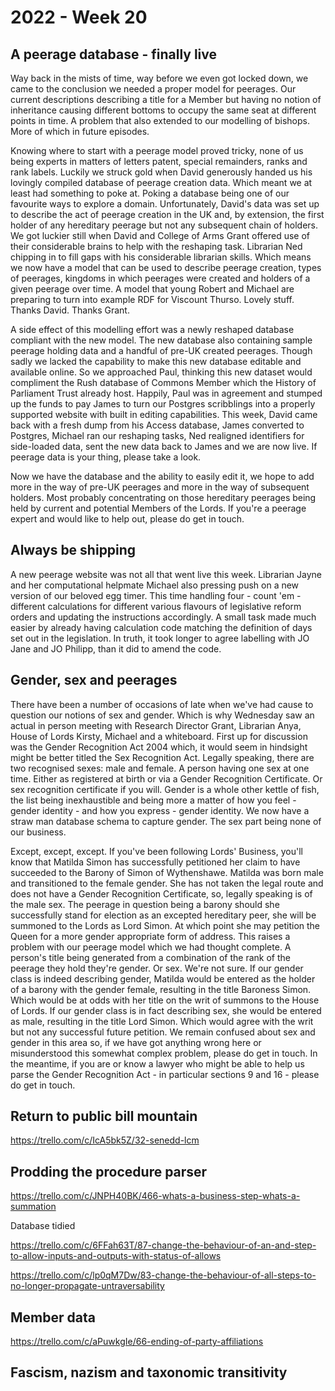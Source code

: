 # 2022 - Week 20

## A peerage database - finally live

Way back in the mists of time, way before we even got locked down, we came to the conclusion we needed a proper model for peerages. Our current descriptions describing a title for a Member but having no notion of inheritance causing different bottoms to occupy the same seat at different points in time. A problem that also extended to our modelling of bishops. More of which in future episodes.

Knowing where to start with a peerage model proved tricky, none of us being experts in matters of letters patent, special remainders, ranks and rank labels. Luckily we struck gold when David generously handed us his lovingly compiled database of peerage creation data. Which meant we at least had something to poke at. Poking a database being one of our favourite ways to explore a domain. Unfortunately, David's data was set up to describe the act of peerage creation in the UK and, by extension, the first holder of any hereditary peerage but not any subsequent chain of holders. We got luckier still when David and College of Arms Grant offered use of their considerable brains to help with the reshaping task. Librarian Ned chipping in to fill gaps with his considerable librarian skills. Which means we now have a model that can be used to describe peerage creation, types of peerages, kingdoms in which peerages were created and holders of a given peerage over time. A model that young Robert and Michael are preparing to turn into example RDF for Viscount Thurso. Lovely stuff. Thanks David. Thanks Grant.

A side effect of this modelling effort was a newly reshaped database compliant with the new model. The new database also containing sample peerage holding data and a handful of pre-UK created peerages. Though sadly we lacked the capability to make this new database editable and available online. So we approached Paul, thinking this new dataset would compliment the Rush database of Commons Member which the History of Parliament Trust already host. Happily, Paul was in agreement and stumped up the funds to pay James to turn our Postgres scribblings into a properly supported website with built in editing capabilities. This week, David came back with a fresh dump from his Access database, James converted to Postgres, Michael ran our reshaping tasks, Ned realigned identifiers for side-loaded data, sent the new data back to James and we are now live. If peerage data is your thing, please take a look.

Now we have the database and the ability to easily edit it, we hope to add more in the way of pre-UK peerages and more in the way of subsequent holders. Most probably concentrating on those hereditary peerages being held by current and potential Members of the Lords. If you're a peerage expert and would like to help out, please do get in touch.

## Always be shipping

A new peerage website was not all that went live this week. Librarian Jayne and her computational helpmate Michael also pressing push on a new version of our beloved egg timer. This time handling four - count 'em - different calculations for different various flavours of legislative reform orders and updating the instructions accordingly. A small task made much easier by already having calculation code matching the definition of days set out in the legislation. In truth, it took longer to agree labelling with JO Jane and JO Philipp, than it did to amend the code.

## Gender, sex and peerages

There have been a number of occasions of late when we've had cause to question our notions of sex and gender. Which is why Wednesday saw an actual in person meeting with Research Director Grant, Librarian Anya, House of Lords Kirsty, Michael and a whiteboard. First up for discussion was the Gender Recognition Act 2004 which, it would seem in hindsight might be better titled the Sex Recognition Act. Legally speaking, there are two recognised sexes: male and female. A person having one sex at one time. Either as registered at birth or via a Gender Recognition Certificate. Or sex recognition certificate if you will. Gender is a whole other kettle of fish, the list being inexhaustible and being more a matter of how you feel - gender identity - and how you express - gender identity. We now have a straw man database schema to capture gender. The sex part being none of our business.

Except, except, except. If you've been following Lords' Business, you'll know that Matilda Simon has successfully petitioned her claim to have succeeded to the Barony of Simon of Wythenshawe. Matilda was born male and transitioned to the female gender. She has not taken the legal route and does not have a Gender Recognition Certificate, so, legally speaking is of the male sex. The peerage in question being a barony should she successfully stand for election as an excepted hereditary peer, she will be summoned to the Lords as Lord Simon. At which point she may petition the Queen for a more gender appropriate form of address. This raises a problem with our peerage model which we had thought complete. A person's title being generated from a combination of the rank of the peerage they hold they're gender. Or sex. We're not sure. If our gender class is indeed describing gender, Matilda would be entered as the holder of a barony with the gender female, resulting in the title Baroness Simon. Which would be at odds with her title on the writ of summons to the House of Lords. If our gender class is in fact describing sex, she would be entered as male, resulting in the title Lord Simon. Which would agree with the writ but not any successful future petition. We remain confused about sex and gender in this area so, if we have got anything wrong here or misunderstood this somewhat complex problem, please do get in touch. In the meantime, if you are or know a lawyer who might be able to help us parse the Gender Recognition Act - in particular sections 9 and 16 - please do get in touch.



## Return to public bill mountain

https://trello.com/c/IcA5bk5Z/32-senedd-lcm



## Prodding the procedure parser

https://trello.com/c/JNPH40BK/466-whats-a-business-step-whats-a-summation

Database tidied

https://trello.com/c/6FFah63T/87-change-the-behaviour-of-an-and-step-to-allow-inputs-and-outputs-with-status-of-allows

https://trello.com/c/lp0qM7Dw/83-change-the-behaviour-of-all-steps-to-no-longer-propagate-untraversability


## Member data

https://trello.com/c/aPuwkgIe/66-ending-of-party-affiliations



## Fascism, nazism and taxonomic transitivity